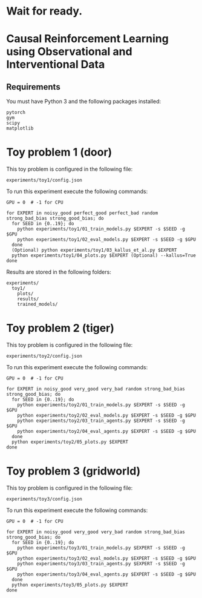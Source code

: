 # Wait for ready.
# Causal Reinforcement Learning using Observational and Interventional Data

## Requirements

You must have Python 3 and the following packages installed:
```
pytorch
gym
scipy
matplotlib
```

# Toy problem 1 (door)

This toy problem is configured in the following file:
```
experiments/toy1/config.json
```

To run this experiment execute the following commands:
```shell
GPU = 0  # -1 for CPU

for EXPERT in noisy_good perfect_good perfect_bad random strong_bad_bias strong_good_bias; do
  for SEED in {0..19}; do
    python experiments/toy1/01_train_models.py $EXPERT -s $SEED -g $GPU
    python experiments/toy1/02_eval_models.py $EXPERT -s $SEED -g $GPU
  done
  (Optional) python experiments/toy1/03_kallus_et_al.py $EXPERT 
  python experiments/toy1/04_plots.py $EXPERT (Optional) --kallus=True
done
```

Results are stored in the following folders:
```
experiments/
  toy1/
    plots/
	results/
    trained_models/
```

# Toy problem 2 (tiger)

This toy problem is configured in the following file:
```
experiments/toy2/config.json
```

To run this experiment execute the following commands:
```shell
GPU = 0  # -1 for CPU

for EXPERT in noisy_good very_good very_bad random strong_bad_bias strong_good_bias; do
  for SEED in {0..19}; do
    python experiments/toy2/01_train_models.py $EXPERT -s $SEED -g $GPU
    python experiments/toy2/02_eval_models.py $EXPERT -s $SEED -g $GPU
    python experiments/toy2/03_train_agents.py $EXPERT -s $SEED -g $GPU
    python experiments/toy2/04_eval_agents.py $EXPERT -s $SEED -g $GPU
  done
  python experiments/toy2/05_plots.py $EXPERT
done
```

# Toy problem 3 (gridworld)

This toy problem is configured in the following file:
```
experiments/toy3/config.json
```

To run this experiment execute the following commands:
```shell
GPU = 0  # -1 for CPU

for EXPERT in noisy_good very_good very_bad random strong_bad_bias strong_good_bias; do
  for SEED in {0..19}; do
    python experiments/toy3/01_train_models.py $EXPERT -s $SEED -g $GPU
    python experiments/toy3/02_eval_models.py $EXPERT -s $SEED -g $GPU
    python experiments/toy3/03_train_agents.py $EXPERT -s $SEED -g $GPU
    python experiments/toy3/04_eval_agents.py $EXPERT -s $SEED -g $GPU
  done
  python experiments/toy3/05_plots.py $EXPERT
done
```
